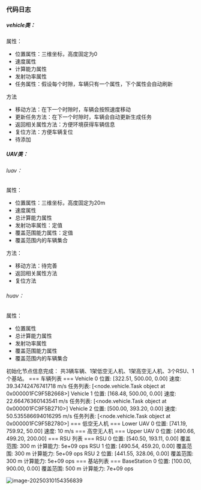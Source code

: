 ### 代码日志
##### vehicle类：

属性：

- 位置属性：三维坐标，高度固定为0
- 速度属性
- 计算能力属性
- 发射功率属性
- 任务属性：假设每个时隙，车辆只有一个属性，下个属性会自动刷新

方法

- 移动方法：在下一个时隙时，车辆会按照速度移动
- 更新任务方法：在下一个时隙时，车辆会自动更新生成任务
- 返回相关属性方法：方便环境获得车辆信息
- 复位方法：方便车辆复位
- 待添加

##### UAV类：

###### luav：

属性：

- 位置属性：三维坐标，高度固定为20m
- 速度属性
- 总计算能力属性
- 发射功率属性：定值
- 覆盖范围能力属性：定值
- 覆盖范围内的车辆集合

方法：

- 移动方法：待完善
- 返回相关属性方法
- 复位方法

###### huav：

属性：

- 位置属性
- 总计算能力属性
- 发射功率属性
- 覆盖范围能力属性
- 覆盖范围内的车辆集合

初始化节点信息完成：
共3辆车辆、1架低空无人机、1架高空无人机、3个RSU、1个基站。
=== 车辆列表 ===
Vehicle 0 位置: [322.51, 500.00, 0.00] 速度: 39.34742476741718 m/s 任务列表: [<node.vehicle.Task object at 0x000001FC9F5B2668>] 
Vehicle 1 位置: [168.48, 500.00, 0.00] 速度: 22.66476360143541 m/s 任务列表: [<node.vehicle.Task object at 0x000001FC9F5B2710>] 
Vehicle 2 位置: [500.00, 393.20, 0.00] 速度: 50.535586694016295 m/s 任务列表: [<node.vehicle.Task object at 0x000001FC9F5B2780>] 
=== 低空无人机 ===
Lower UAV 0 位置: [741.19, 759.92, 50.00] 速度: 10 m/s
=== 高空无人机 ===
Upper UAV 0 位置: [490.66, 499.20, 200.00]
=== RSU 列表 ===
RSU 0 位置: [540.50, 193.11, 0.00] 覆盖范围: 300 m 计算能力: 5e+09 ops
RSU 1 位置: [490.54, 459.20, 0.00] 覆盖范围: 300 m 计算能力: 5e+09 ops
RSU 2 位置: [441.55, 328.06, 0.00] 覆盖范围: 300 m 计算能力: 5e+09 ops
=== 基站列表 ===
BaseStation 0 位置: [100.00, 900.00, 0.00] 覆盖范围: 500 m 计算能力: 7e+09 ops

![image-20250310154356839](C:\Users\86150\AppData\Roaming\Typora\typora-user-images\image-20250310154356839.png)
